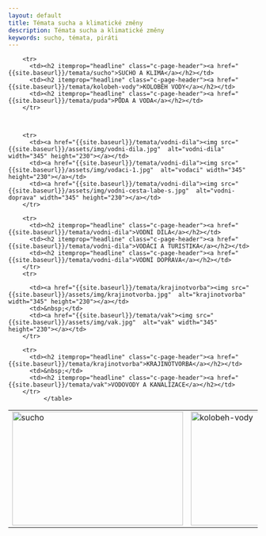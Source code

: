 ```yaml
---
layout: default
title: Témata sucha a klimatické změny
description: Témata sucha a klimatické změny
keywords: sucho, témata, piráti
---
```

<div class="o-section">
  <div class="row">
              <table class="u-1margin--top">
		<tr>
		  <td><a href="{{site.baseurl}}/temata/sucho"><img src="{{site.baseurl}}/assets/img/sucho.jpg"  alt="sucho" width="345" height="230"></a></td>
		  <td><a href="{{site.baseurl}}/temata/kolobeh-vody"><img src="{{site.baseurl}}/assets/img/kolobeh-vody.jpg"   alt="kolobeh-vody" width="345" height="230"></a></td>
		  <td><a href="{{site.baseurl}}/temata/puda"><img src="{{site.baseurl}}/assets/img/puda.jpg"   alt="puda" width="345" height="230"></a></td>
		</tr>

		<tr>
		  <td><h2 itemprop="headline" class="c-page-header"><a href="{{site.baseurl}}/temata/sucho">SUCHO A KLIMA</a></h2></td>
		  <td><h2 itemprop="headline" class="c-page-header"><a href="{{site.baseurl}}/temata/kolobeh-vody">KOLOBĚH VODY</a></h2></td>
		  <td><h2 itemprop="headline" class="c-page-header"><a href="{{site.baseurl}}/temata/puda">PŮDA A VODA</a></h2></td>
		</tr>

           

		<tr>
		  <td><a href="{{site.baseurl}}/temata/vodni-dila"><img src="{{site.baseurl}}/assets/img/vodni-dila.jpg"  alt="vodni-dila" width="345" height="230"></a></td>
		  <td><a href="{{site.baseurl}}/temata/vodni-dila"><img src="{{site.baseurl}}/assets/img/vodaci-1.jpg"  alt="vodaci" width="345" height="230"></a></td>
		  <td><a href="{{site.baseurl}}/temata/vodni-dila"><img src="{{site.baseurl}}/assets/img/vodni-cesta-labe-s.jpg"  alt="vodni-doprava" width="345" height="230"></a></td>                  
		</tr>

		<tr>
		  <td><h2 itemprop="headline" class="c-page-header"><a href="{{site.baseurl}}/temata/vodni-dila">VODNÍ DÍLA</a></h2></td>
		  <td><h2 itemprop="headline" class="c-page-header"><a href="{{site.baseurl}}/temata/vodni-dila">VODÁCI A TURISTIKA</a></h2></td>                  
		  <td><h2 itemprop="headline" class="c-page-header"><a href="{{site.baseurl}}/temata/vodni-dila">VODNÍ DOPRAVA</a></h2></td>
		</tr>
		<tr>

		  <td><a href="{{site.baseurl}}/temata/krajinotvorba"><img src="{{site.baseurl}}/assets/img/krajinotvorba.jpg"  alt="krajinotvorba" width="345" height="230"></a></td>
		  <td>&nbsp;</td>
		  <td><a href="{{site.baseurl}}/temata/vak"><img src="{{site.baseurl}}/assets/img/vak.jpg"  alt="vak" width="345" height="230"></a></td>
		</tr>

		<tr>
		  <td><h2 itemprop="headline" class="c-page-header"><a href="{{site.baseurl}}/temata/krajinotvorba">KRAJINOTVORBA</a></h2></td>
		  <td>&nbsp;</td>
		  <td><h2 itemprop="headline" class="c-page-header"><a href="{{site.baseurl}}/temata/vak">VODOVODY A KANALIZACE</a></h2></td>
		</tr>   		
              </table>  
  </div>
</div>
